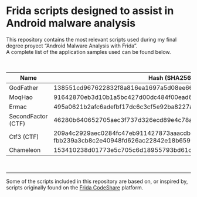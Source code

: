 # Frida scripts designed to assist in Android malware analysis
<p class="has-line-data" data-line-start="1" data-line-end="3">This repository contains the most relevant scripts used during my final degree proyect “Android Malware Analysis with Frida”.<br>
A complete list of the application samples used can be found below.</p>
<br>
<table class="table table-striped table-bordered">
<thead>
<tr>
<th>Name</th>
<th>Hash (SHA256)</th>
</tr>
</thead>
<tbody>
<tr>
<td>GodFather</td>
<td>138551cd967622832f8a816ea1697a5d08ee66c379d32d8a6bd7fca9fdeaecc4</td>
</tr>
<tr>
<td>MoqHao</td>
<td>91642870eb3d10b1a5bc427d00dc484f00ead67aa1ebd547d040e765b9126e65</td>
</tr>
<tr>
<td>Ermac</td>
<td>495a0621b2afc6adefbf17dc6c3cf5e92ba8227ac6939a20439b1b9dde878617</td>
</tr>
<tr>
<td>SecondFactor (CTF)</td>
<td>46280b640652705aec3f737d326ecd89e4c78aec061c1a2b1213dc2cc0df719d</td>
</tr>
<tr>
<td>Ctf3 (CTF)</td>
<td>209a4c2929aec0284fc47eb911427873aaacdbe96101cd9194f467b6347c28df fbb239a3cb8c2e40948fd626ac22842e18b659853cd3970bba159b0817c23a5f</td>
</tr>
<tr>
<td>Chameleon</td>
<td>153410238d01773e5c705c6d18955793bd61cb2e82c5c7656e74563bb43b3ffa</td>
</tr>
</tbody>
</table>
<br>
<hr>

Some of the scripts included in this repository are based on, or inspired by, scripts originally found on the [Frida CodeShare](https://codeshare.frida.re/) platform.
